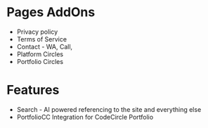 # Pages AddOns

- Privacy policy
- Terms of Service
- Contact - WA, Call,
- Platform Circles
- Portfolio Circles

# Features

- Search - AI powered referencing to the site and everything else
- PortfolioCC Integration for CodeCircle Portfolio
